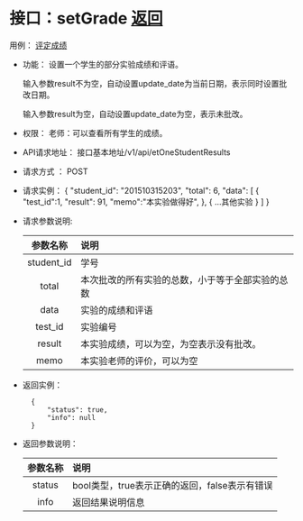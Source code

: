 # 接口：setGrade  [返回](../README.md)
用例： [评定成绩](../UseCase/评分和维护成绩.md)

- 功能：
    设置一个学生的部分实验成绩和评语。

    输入参数result不为空，自动设置update_date为当前日期，表示同时设置批改日期。

    输入参数result为空，自动设置update_date为空，表示未批改。

- 权限：
    老师：可以查看所有学生的成绩。

- API请求地址：
    接口基本地址/v1/api/etOneStudentResults

- 请求方式 ：
    POST

- 请求实例：
        {
            "student_id": "201510315203",
            "total": 6,
            "data": [
                {
                "test_id":1,
                "result": 91,
                "memo":"本实验做得好",
                },
                {
                ...其他实验
                }
            ]
        }

- 请求参数说明:

  |参数名称|说明|
  |:---------:|:--------------------------------------------------------|
  |student_id|学号|
  |total|本次批改的所有实验的总数，小于等于全部实验的总数|
  |data|实验的成绩和评语|
  |test_id|实验编号|
  |result|本实验成绩，可以为空，为空表示没有批改。|
  |memo|本实验老师的评价，可以为空|

- 返回实例：

        {
            "status": true,
            "info": null
        }

- 返回参数说明：

  |参数名称|说明|
  |:---------:|:--------------------------------------------------------|
  |status|bool类型，true表示正确的返回，false表示有错误|
  |info|返回结果说明信息|
